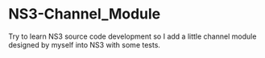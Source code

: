 # NS3-Channel_Module
Try to learn NS3 source code development so I add a little channel module designed by myself into NS3 with some tests.
